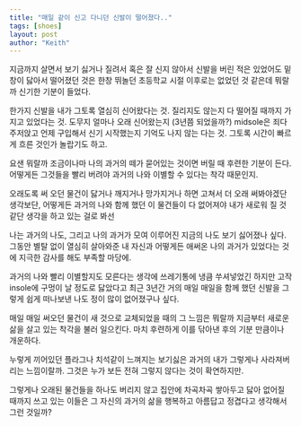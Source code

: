 ```yaml
---
title: "매일 같이 신고 다니던 신발이 떨어졌다.."
tags: [shoes]
layout: post
author: "Keith"
---
```


지금까지 살면서 보기 싫거나 질려서 혹은 잘 신지 않아서 신발을 버린 적은 있었어도 밑창이 닳아서 떨어졌던 것은 한창 뛰놀던 초등학교 시절 이후로는 없었던 것 같은데 뭐랄까 신기한 기분이 들었다.

한가지 신발을 내가 그토록 열심히 신어왔다는 것. 질리지도 않는지 다 떨어질 때까지 가지고 있었다는 것. 도무지 얼마나 오래 신어왔는지 (3년쯤 되었을까?) midsole은 죄다 주저앉고 언제 구입해서 신기 시작했는지 기억도 나지 않는 다는 것. 그토록 시간이 빠르게 흐른 것인가 놀랍기도 하고. 

요샌 뭐랄까 조금이나마 나의 과거의 떼가 묻어있는 것이면 버릴 때 후련한 기분이 든다. 어떻게든 그것들을 빨리 버려야 과거의 나와 이별할 수 있다는 착각 때문인지. 

오래도록 써 오던 물건이 닳거나 깨지거나 망가지거나 하면 고쳐서 더 오래 써봐야겠단 생각보단, 어떻게든 과거의 나와 함께 했던 이 물건들이 다 없어져야 내가 새로워 질 것 같단 생각을 하고 있는 걸로 봐선

나는 과거의 나도, 그리고 나의 과거가 모여 이루어진 지금의 나도 보기 싫어졌나 싶다. 그동안 별탈 없이 열심히 살아와준 내 자신과 어떻게든 애써온 나의 과거가 있었다는 것에 지극한 감사를 해도 부족할 마당에. 

과거의 나와 빨리 이별할지도 모른다는 생각에 쓰레기통에 냉큼 쑤셔넣었긴 하지만 고작 insole에 구멍이 날 정도로 닳았다고 최근 3년간 거의 매일 매일을 함께 했던 신발을 그렇게 쉽게 떠나보낸 나도 정이 많이 없어졌구나 싶다.

매일 매일 써오던 물건이 새 것으로 교체되었을 때의 그 느낌은 뭐랄까 지금부터 새로운 삶을 살고 있는 착각을 불러 일으킨다. 마치 후련하게 이를 닦아낸 후의 기분 만큼이나 개운하다. 

누렇게 끼어있던 플라그나 치석같이 느껴지는 보기싫은 과거의 내가 그렇게나 사라져버리는 느낌이랄까. 그것은 누가 보든 전혀 그렇지 않다는 것이 확연하지만.

그렇게나 오래된 물건들을 하나도 버리지 않고 집안에 차곡차곡 쌓아두고 닳아 없어질 때까지 쓰고 있는 이들은 그 자신의 과거의 삶을 행복하고 아름답고 정겹다고 생각해서 그런 것일까?
